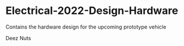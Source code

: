 # Electrical-2022-Design-Hardware
Contains the hardware design for the upcoming prototype vehicle

Deez Nuts